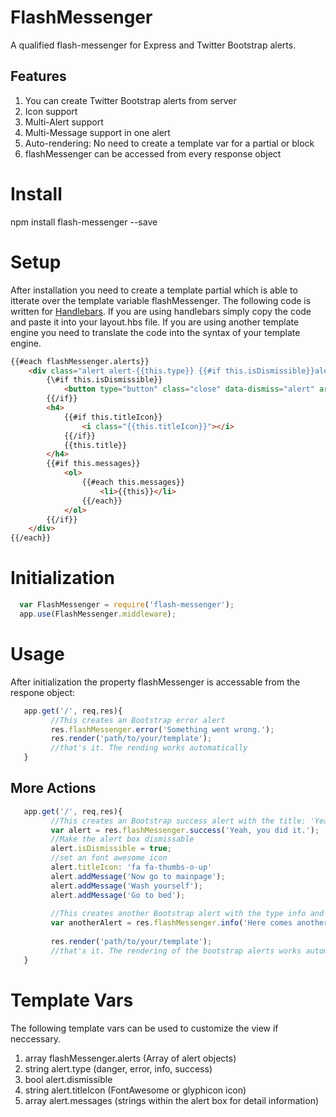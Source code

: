 # FlashMessenger
A qualified flash-messenger for Express and Twitter Bootstrap alerts.

## Features
1. You can create Twitter Bootstrap alerts from server
2. Icon support
3. Multi-Alert support
4. Multi-Message support in one alert
2. Auto-rendering: No need to create a template var for a partial or block
3. flashMessenger can be accessed from every response object


# Install 
npm install flash-messenger --save

# Setup
After installation you need to create a template partial which is able to itterate over the template variable flashMessenger. 
The following code is written for [Handlebars](http://handlebarsjs.com/). If you are using handlebars simply copy the code and paste it into your layout.hbs file. If you are using another template engine you need to translate the code into the syntax of your template engine.

```html
{{#each flashMessenger.alerts}}
    <div class="alert alert-{{this.type}} {{#if this.isDismissible}}alert-dismissible{{/if}}">
        {\#if this.isDismissible}}
            <button type="button" class="close" data-dismiss="alert" aria-hidden="true">×</button>
        {{/if}}
        <h4>
            {{#if this.titleIcon}}
                <i class="{{this.titleIcon}}"></i>
            {{/if}}
            {{this.title}}
        </h4>
        {{#if this.messages}}
            <ol>
                {{#each this.messages}}
                    <li>{{this}}</li>
                {{/each}}
            </ol>
        {{/if}}
    </div>
{{/each}}
```

# Initialization
  ```javascript
    var FlashMessenger = require('flash-messenger');
    app.use(FlashMessenger.middleware);
  ```
# Usage
After initialization the property flashMessenger is accessable from the respone object:
 ```javascript
    app.get('/', req,res){
          //This creates an Bootstrap error alert     
          res.flashMessenger.error('Something went wrong.');
          res.render('path/to/your/template');
          //that's it. The rending works automatically 
    }
 ```
 
## More Actions
 
 ```javascript
    app.get('/', req,res){
          //This creates an Bootstrap success alert with the title: 'Yeah, you did it.'  
          var alert = res.flashMessenger.success('Yeah, you did it.');
          //Make the alert box dismissable
          alert.isDismissible = true;
          //set an font awesome icon
          alert.titleIcon: 'fa fa-thumbs-o-up'
          alert.addMessage('Now go to mainpage');
          alert.addMessage('Wash yourself');
          alert.addMessage('Go to bed');
          
          //This creates another Bootstrap alert with the type info and the title: 'Here comes another info'  
          var anotherAlert = res.flashMessenger.info('Here comes another info');
          
          res.render('path/to/your/template');
          //that's it. The rendering of the bootstrap alerts works automatically 
    }
 ```
 
# Template Vars

The following template vars can be used to customize the view if neccessary.

1. array flashMessenger.alerts (Array of alert objects)
2. string alert.type (danger, error, info, success)
3. bool alert.dismissible 
4. string alert.titleIcon (FontAwesome or glyphicon icon)
5. array alert.messages (strings within the alert box for detail information)
 
    




